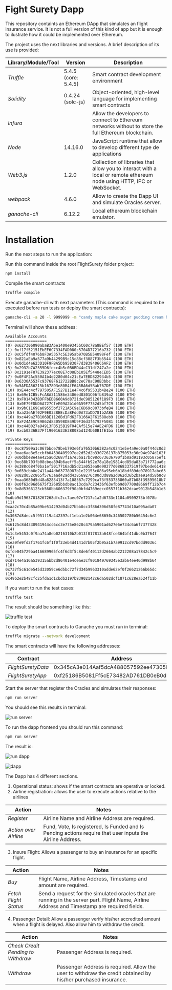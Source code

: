 # Fight Surety Dapp

This repository containts an Ethereum DApp that simulates an flight insurance service. It is not a full version of this kind of app but it is enough to ilustrate how it could be implemented over Ethereum.

The project uses the next libraries and versions. A brief description of its use is provided:

| Library/Module/Tool | Version | Description
|---|---|---|
| *Truffle* | 5.4.5 (core: 5.4.5) | Smart contract development environment
| *Solidity* | 0.4.24 (solc-js) | Object-oriented, high-level language for implementing smart contracts
| *Infura* | | Allow the developers to connect to Ethereum networks without to store the full Ethereum blockchain.
| *Node* | 14.16.0 | JavaScript runtime that allow to develop different type de applications
| *Web3.js* | 1.2.0 | Collection of libraries that allow you to interact with a local or remote ethereum node using HTTP, IPC or WebSocket.
| *webpack* | 4.6.0 | Allow to create the Dapp UI and simulate Oracles server.
| *ganache-cli* | 6.12.2 | Local ethereum blockchain emulator.

# Installation
Run the next steps to run the application:

Run this command inside the root FlightSurety folder project:
```bash
npm install
```

Compile the smart contracts
```bash
truffle compile
```

Execute ganache-cli with next parameters (This command is required to be executed before run tests or deploy the smart contracts):
```bash
ganache-cli -a 20 -l 9999999 -m "candy maple cake sugar pudding cream honey rich smooth crumble sweet treat"
```

Terminal will show these address:
```text
Available Accounts
==================
(0) 0x627306090abaB3A6e1400e9345bC60c78a8BEf57 (100 ETH)
(1) 0xf17f52151EbEF6C7334FAD080c5704D77216b732 (100 ETH)
(2) 0xC5fdf4076b8F3A5357c5E395ab970B5B54098Fef (100 ETH)
(3) 0x821aEa9a577a9b44299B9c15c88cf3087F3b5544 (100 ETH)
(4) 0x0d1d4e623D10F9FBA5Db95830F7d3839406C6AF2 (100 ETH)
(5) 0x2932b7A2355D6fecc4b5c0B6BD44cC31df247a2e (100 ETH)
(6) 0x2191eF87E392377ec08E7c08Eb105Ef5448eCED5 (100 ETH)
(7) 0x0F4F2Ac550A1b4e2280d04c21cEa7EBD822934b5 (100 ETH)
(8) 0x6330A553Fc93768F612722BB8c2eC78aC90B3bbc (100 ETH)
(9) 0x5AEDA56215b167893e80B4fE645BA6d5Bab767DE (100 ETH)
(10) 0xE44c4cf797505AF1527B11e4F4c6f95531b4Be24 (100 ETH)
(11) 0x69e1CB5cFcA8A311586e3406ed0301C06fb839a2 (100 ETH)
(12) 0xF014343BDFFbED8660A9d8721deC985126f189F3 (100 ETH)
(13) 0x0E79EDbD6A727CfeE09A2b1d0A59F7752d5bf7C9 (100 ETH)
(14) 0x9bC1169Ca09555bf2721A5C9eC6D69c8073bfeB4 (100 ETH)
(15) 0xa23eAEf02F9E0338EEcDa8Fdd0A73aDD781b2A86 (100 ETH)
(16) 0xc449a27B106BE1120Bd1Fd62F8166A2F61588eb9 (100 ETH)
(17) 0xF24AE9CE9B62d83059BD849b9F36d3f4792F5081 (100 ETH)
(18) 0xc44B027a94913FB515B19F04CAf515e74AE24FD6 (100 ETH)
(19) 0xcb0236B37Ff19001633E38808bd124b60B1fE1ba (100 ETH)

Private Keys
==================
(0) 0xc87509a1c067bbde78beb793e6fa76530b6382a4c0241e5e4a9ec0a0f44dc0d3
(1) 0xae6ae8e5ccbfb04590405997ee2d52d2b330726137b875053c36d94e974d162f
(2) 0x0dbbe8e4ae425a6d2687f1a7e3ba17bc98c673636790f1b8ad91193c05875ef1
(3) 0xc88b703fb08cbea894b6aeff5a544fb92e78a18e19814cd85da83b71f772aa6c
(4) 0x388c684f0ba1ef5017716adb5d21a053ea8e90277d0868337519f97bede61418
(5) 0x659cbb0e2411a44db63778987b1e22153c086a95eb6b18bdf89de078917abc63
(6) 0x82d052c865f5763aad42add438569276c00d3d88a2d062d36b2bae914d58b8c8
(7) 0xaa3680d5d48a8283413f7a108367c7299ca73f553735860a87b08f39395618b7
(8) 0x0f62d96d6675f32685bbdb8ac13cda7c23436f63efbb9d07700d8669ff12b7c4
(9) 0x8d5366123cb560bb606379f90a0bfd4769eecc0557f1b362dcae9012b548b1e5
(10) 0xdbb9d19637018267268dfc2cc7aec07e7217c1a2d6733e1184a0909273bf078b
(11) 0xaa2c70c4b85a09be514292d04b27bbb0cc3f86d306d58fe87743d10a095ada07
(12) 0x3087d8decc5f951f19a442397cf1eba1e2b064e68650c346502780b56454c6e2
(13) 0x6125c8d4330941944cc6cc3e775e8620c479a5901ad627e6e734c6a6f7377428
(14) 0x1c3e5453c0f9aa74a8eb0216310b2b013f017813a648fce364bf41dbc0b37647
(15) 0xea9fe9fd2f1761fc6f1f0f23eb4d4141d7b05f2b95a1b7a9912cd97bddd9036c
(16) 0xfde045729ba416689965fc4f6d3f5c8de6f40112d2664ab2212208a17842c5c9
(17) 0xd714e4a16a539315abb2d86401e4ceae3cf901849769345e3ab64ee46d998b64
(18) 0x737f5c61de545d32059ce6d5bc72f7d34b9963310adde62ef0f26621266b65dc
(19) 0x49b2e2b48cfc25fda1d1cbdb2197b83902142c6da502dcf1871c628ea524f11b
```

If you want to run the test cases:
```bash
truffle test
```

The result should be something like this:

![truffle test](images/truffle-test.png)

To deploy the smart contracts to Ganache you must run in terminal:
```bash
truffle migrate --network development
```

The smart contracts will have the following addresses:

| Contract | Address |
|---|---|
|  *FlightSuretyData* | 0x345cA3e014Aaf5dcA488057592ee47305D9B3e10
|  *FlightSuretyApp* | 0xf25186B5081Ff5cE73482AD761DB0eB0d25abfBF

Start the server that register the Oracles and simulates their responses:
```bash
npm run server
```
You should see this results in terminal:

![run server](images/run-server.png)

To run the dapp frontend you should run this command:
```bash
npm run server
```
The result is:

![run dapp](images/run-dapp.png)

![dapp](images/dapp.png)

The Dapp has 4 different sections.

1. Operational status: shows if the smart contracts are operative or locked.
2. Airline registration: allows the user to execute actions relative to the airlines

| Action | Notes |
|---|---|
|  *Register* | Airline Name and Airline Address are required.
|  *Action over Airline* | Fund, Vote, Is registered, Is Funded and Is Pending actions require that user inputs the Airline Address.

3. Insure Flight: Allows a passenger to buy an insurance for an specific flight.

| Action | Notes |
|---|---|
|  *Buy* | Flight Name, Airline Address, Timestamp and amount are required.
|  *Fetch Flight Status* | Send a request for the simulated oracles that are running in the server part. Flight Name, Airline Address and Timestamp are required fields.

4. Passenger Detail: Allow a passenger verify his/her accredited amount when a flight is delayed. Also allow him to withdraw the credit.

| Action | Notes |
|---|---|
|  *Check Credit Pending to Withdraw* | Passenger Address is required.
|  *Withdraw* | Passenger Address is required. Allow the user to withdraw the credit obtained by his/her purchased insurance.